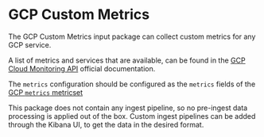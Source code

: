 # GCP Custom Metrics

The GCP Custom Metrics input package can collect custom metrics for any GCP service.

A list of metrics and services that are available, can be found in the [GCP Cloud Monitoring API](https://cloud.google.com/monitoring/api/metrics_gcp) official documentation.

The `metrics` configuration should be configured as the `metrics` fields of the [GCP `metrics` metricset](https://www.elastic.co/guide/en/beats/metricbeat/current/metricbeat-metricset-gcp-metrics.html)

This package does not contain any ingest pipeline, so no pre-ingest data processing is applied out of the box. Custom ingest pipelines can be added through the Kibana UI, to get the data in the desired format.
